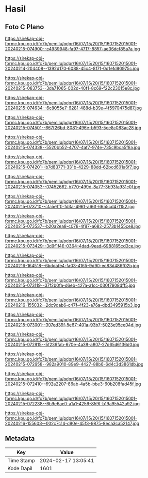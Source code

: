# Hasil

## Foto C Plano

https://sirekap-obj-formc.kpu.go.id/fc7b/pemilu/pdpr/16/07/15/20/15/1607152015001-20240215-074900--c4939948-fa97-4717-8857-ae36dcf85a7a.jpg

https://sirekap-obj-formc.kpu.go.id/fc7b/pemilu/pdpr/16/07/15/20/15/1607152015001-20240214-204408--1392d170-6088-45c4-8f71-0d1efd80975c.jpg

https://sirekap-obj-formc.kpu.go.id/fc7b/pemilu/pdpr/16/07/15/20/15/1607152015001-20240215-083753--3da71065-002d-40f1-8c69-f22c23015e8c.jpg

https://sirekap-obj-formc.kpu.go.id/fc7b/pemilu/pdpr/16/07/15/20/15/1607152015001-20240215-074634--6c8055e7-6281-488d-b39e-4f5970475d87.jpg

https://sirekap-obj-formc.kpu.go.id/fc7b/pemilu/pdpr/16/07/15/20/15/1607152015001-20240215-074501--667f26bd-8081-496e-b593-5ce8c083ac28.jpg

https://sirekap-obj-formc.kpu.go.id/fc7b/pemilu/pdpr/16/07/15/20/15/1607152015001-20240215-074338--5520bb52-4707-4af7-974e-735c9bca5f8a.jpg

https://sirekap-obj-formc.kpu.go.id/fc7b/pemilu/pdpr/16/07/15/20/15/1607152015001-20240215-074201--b7d83771-331b-4229-88dd-62bcd601a6f7.jpg

https://sirekap-obj-formc.kpu.go.id/fc7b/pemilu/pdpr/16/07/15/20/15/1607152015001-20240215-074053--07452662-b770-499d-8a77-3b93fa931c0f.jpg

https://sirekap-obj-formc.kpu.go.id/fc7b/pemilu/pdpr/16/07/15/20/15/1607152015001-20240215-073710--cfa5e1f0-fd3a-4961-a66f-6655cd47f152.jpg

https://sirekap-obj-formc.kpu.go.id/fc7b/pemilu/pdpr/16/07/15/20/15/1607152015001-20240215-073537--b20a2ea8-c078-4f87-a682-2573b1455ce8.jpg

https://sirekap-obj-formc.kpu.go.id/fc7b/pemilu/pdpr/16/07/15/20/15/1607152015001-20240215-073429--3d9f1f46-0364-4dad-9ead-6988165cd3ce.jpg

https://sirekap-obj-formc.kpu.go.id/fc7b/pemilu/pdpr/16/07/15/20/15/1607152015001-20240216-164518--6bddafe4-fa03-4165-9d90-ec83d486f02b.jpg

https://sirekap-obj-formc.kpu.go.id/fc7b/pemilu/pdpr/16/07/15/20/15/1607152015001-20240215-073119--37f2b0fa-d6eb-427a-a1cc-030f7908dff5.jpg

https://sirekap-obj-formc.kpu.go.id/fc7b/pemilu/pdpr/16/07/15/20/15/1607152015001-20240216-155032--2dc9dab6-c47f-4f23-a76a-dbd3495915b3.jpg

https://sirekap-obj-formc.kpu.go.id/fc7b/pemilu/pdpr/16/07/15/20/15/1607152015001-20240215-073001--307ed39f-5e67-401a-93b7-5023e95ce04d.jpg

https://sirekap-obj-formc.kpu.go.id/fc7b/pemilu/pdpr/16/07/15/20/15/1607152015001-20240215-072815--5f236fab-670e-4a38-a807-27d65d6136d0.jpg

https://sirekap-obj-formc.kpu.go.id/fc7b/pemilu/pdpr/16/07/15/20/15/1607152015001-20240215-072658--982a9010-89e9-4427-88b6-6d4c3d3861db.jpg

https://sirekap-obj-formc.kpu.go.id/fc7b/pemilu/pdpr/16/07/15/20/15/1607152015001-20240215-072410--692a2207-86ab-4a5b-bbe3-60b208fad45f.jpg

https://sirekap-obj-formc.kpu.go.id/fc7b/pemilu/pdpr/16/07/15/20/15/1607152015001-20240215-072238--6b9e6ae0-a1a1-4256-859f-b19a95542a92.jpg

https://sirekap-obj-formc.kpu.go.id/fc7b/pemilu/pdpr/16/07/15/20/15/1607152015001-20240216-155603--002c7c14-d80e-45f3-9875-8eca3ca52147.jpg


## Metadata

| Key        | Value               |
| ---------- | ------------------- |
| Time Stamp | 2024-02-17 13:05:41 |
| Kode Dapil | 1601                |



